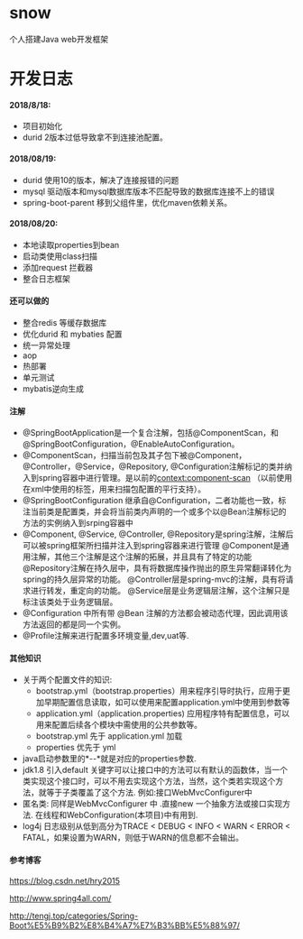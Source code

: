 # snow
个人搭建Java web开发框架
# 开发日志
 #### 2018/8/18:
 * 项目初始化
 * durid 2版本过低导致拿不到连接池配置。
 
 #### 2018/08/19:
 * durid 使用10的版本，解决了连接报错的问题
 * mysql 驱动版本和mysql数据库版本不匹配导致的数据库连接不上的错误
 * spring-boot-parent 移到父组件里，优化maven依赖关系。
 
 #### 2018/08/20:
 * 本地读取properties到bean
 * 启动类使用class扫描
 * 添加request 拦截器
 * 整合日志框架
 
 #### 还可以做的

 * 整合redis 等缓存数据库
 * 优化durid 和 mybaties 配置
 * 统一异常处理
 * aop
 * 热部署
 * 单元测试
 * mybatis逆向生成
 
 #### 注解
 * @SpringBootApplication是一个复合注解，包括@ComponentScan，和@SpringBootConfiguration，@EnableAutoConfiguration。
 * @ComponentScan，扫描当前包及其子包下被@Component，@Controller，@Service，@Repository, @Configuration注解标记的类并纳入到spring容器中进行管理。是以前的<context:component-scan> （以前使用在xml中使用的标签，用来扫描包配置的平行支持）。
 * @SpringBootConfiguration 继承自@Configuration，二者功能也一致，标注当前类是配置类，并会将当前类内声明的一个或多个以@Bean注解标记的方法的实例纳入到srping容器中
 * @Component, @Service, @Controller, @Repository是spring注解，注解后可以被spring框架所扫描并注入到spring容器来进行管理 
   @Component是通用注解，其他三个注解是这个注解的拓展，并且具有了特定的功能 
   @Repository注解在持久层中，具有将数据库操作抛出的原生异常翻译转化为spring的持久层异常的功能。 
   @Controller层是spring-mvc的注解，具有将请求进行转发，重定向的功能。 
   @Service层是业务逻辑层注解，这个注解只是标注该类处于业务逻辑层。 
 * @Configuration 中所有带 @Bean 注解的方法都会被动态代理，因此调用该方法返回的都是同一个实例。
 * @Profile注解来进行配置多环境变量,dev,uat等.
 
 #### 其他知识
  * 关于两个配置文件的知识:
     * bootstrap.yml（bootstrap.properties）用来程序引导时执行，应用于更加早期配置信息读取，如可以使用来配置application.yml中使用到参数等
     * application.yml（application.properties) 应用程序特有配置信息，可以用来配置后续各个模块中需使用的公共参数等。
     * bootstrap.yml 先于 application.yml 加载
     * properties 优先于 yml
  * java启动参数里的*--*就是对应的properties参数.
  * jdk1.8 引入default 关键字可以让接口中的方法可以有默认的函数体，当一个类实现这个接口时，可以不用去实现这个方法，当然，这个类若实现这个方法，就等于子类覆盖了这个方法. 例如:接口WebMvcConfigurer中
  * 匿名类: 同样是WebMvcConfigurer 中 .直接new 一个抽象方法或接口实现方法. 在线程和WebConfiguration(本项目)中有用到.
  * log4j 日志级别从低到高分为TRACE < DEBUG < INFO < WARN < ERROR < FATAL，如果设置为WARN，则低于WARN的信息都不会输出。
 #### 参考博客
 https://blog.csdn.net/hry2015

 http://www.spring4all.com/
 
 http://tengj.top/categories/Spring-Boot%E5%B9%B2%E8%B4%A7%E7%B3%BB%E5%88%97/
 
